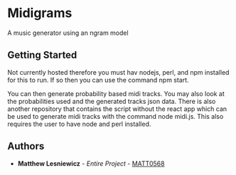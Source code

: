 # Midigrams

A music generator using an ngram model

## Getting Started

Not currently hosted therefore you must hav nodejs, perl, and npm installed for this to run. 
If so then you can use the command npm start.

You can then generate probability based midi tracks.
You may also look at the probabilities used and the generated tracks json data.
There is also another repository that contains the script without the react app which can be used to generate midi tracks with the command node midi.js. This also requires the user to have node and perl installed.

## Authors

* **Matthew Lesniewicz** - *Entire Project* - [MATT0568](https://github.com/MATT0568)
